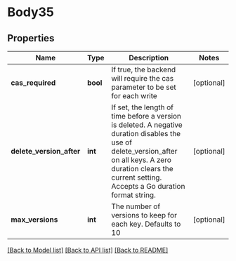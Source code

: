 # Body35

## Properties
Name | Type | Description | Notes
------------ | ------------- | ------------- | -------------
**cas_required** | **bool** | If true, the backend will require the cas parameter to be set for each write | [optional] 
**delete_version_after** | **int** | If set, the length of time before a version is deleted. A negative duration disables the use of delete_version_after on all keys. A zero duration clears the current setting. Accepts a Go duration format string. | [optional] 
**max_versions** | **int** | The number of versions to keep for each key. Defaults to 10 | [optional] 

[[Back to Model list]](../README.md#documentation-for-models) [[Back to API list]](../README.md#documentation-for-api-endpoints) [[Back to README]](../README.md)

